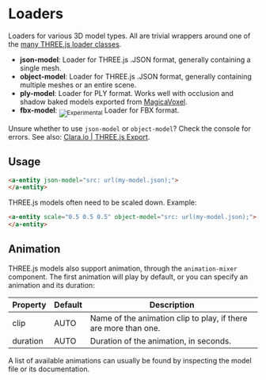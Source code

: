 # Loaders

Loaders for various 3D model types. All are trivial wrappers around one of the [many THREE.js loader classes](https://github.com/mrdoob/three.js/tree/master/examples/js/loaders).

- **json-model**: Loader for THREE.js .JSON format, generally containing a single mesh.
- **object-model**: Loader for THREE.js .JSON format, generally containing multiple meshes or an entire scene.
- **ply-model**: Loader for PLY format. Works well with occlusion and shadow baked models exported from [MagicaVoxel](https://ephtracy.github.io/).
- **fbx-model**: <sub><img alt="Experimental" src="https://img.shields.io/badge/status-experimental-orange.svg"></sub> Loader for FBX format.

Unsure whether to use `json-model` or `object-model`? Check the console for errors. See also: [Clara.io | THREE.js Export](https://clara.io/learn/user-guide/data_exchange/threejs_export).

## Usage

```html
<a-entity json-model="src: url(my-model.json);">
</a-entity>
```

THREE.js models often need to be scaled down. Example:

```html
<a-entity scale="0.5 0.5 0.5" object-model="src: url(my-model.json);">
</a-entity>
```

## Animation

THREE.js models also support animation, through the `animation-mixer` component. The first animation will play by default, or you can specify
an animation and its duration:

| Property          | Default | Description                                         |
|-------------------|---------|-----------------------------------------------------|
| clip     | AUTO | Name of the animation clip to play, if there are more than one. |
| duration | AUTO | Duration of the animation, in seconds.                          |

A list of available animations can usually be found by inspecting the model file or its documentation.
